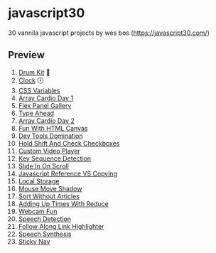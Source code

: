 # javascript30
30 vannila javascript projects by wes bos (https://javascript30.com/)

## Preview
1. [Drum Kit](http://ganeshmkumar.github.io/javascript30/01-drum-kit/) 🥁
2. [Clock](http://ganeshmkumar.github.io/javascript30/02-clock/) 🕔
3. [CSS Variables](http://ganeshmkumar.github.io/javascript30/03-css-variables/)
4. [Array Cardio Day 1](http://ganeshmkumar.github.io/javascript30/04-array-cardio-day-1/)
5. [Flex Panel Gallery](http://ganeshmkumar.github.io/javascript30/05-flex-panel-gallery/)
6. [Type Ahead](http://ganeshmkumar.github.io/javascript30/06-type-ahead/)
7. [Array Cardio Day 2](http://ganeshmkumar.github.io/javascript30/07-array-cardio-day-2/)
8. [Fun With HTML Canvas](http://ganeshmkumar.github.io/javascript30/08-fun-with-html-canvas/)
9. [Dev Tools Domination](http://ganeshmkumar.github.io/javascript30/09-dev-tools-domination/)
10. [Hold Shift And Check Checkboxes](http://ganeshmkumar.github.io/javascript30/10-hold-shift-and-check-checkboxes/)
11. [Custom Video Player](http://ganeshmkumar.github.io/javascript30/11-custom-video-player/)
12. [Key Sequence Detection](http://ganeshmkumar.github.io/javascript30/12-key-sequence-detection/)
13. [Slide In On Scroll](http://ganeshmkumar.github.io/javascript30/13-slide-in-on-scroll/)
14. [Javascript Reference VS Copying](http://ganeshmkumar.github.io/javascript30/14-javascript-references-vs-copying/)
15. [Local Storage](http://ganeshmkumar.github.io/javascript30/15-local-storage/)
16. [Mouse Move Shadow](http://ganeshmkumar.github.io/javascript30/16-mouse-move-shadow/)
17. [Sort Without Articles](http://ganeshmkumar.github.io/javascript30/17-sort-without-articles/)
18. [Adding Up Times With Reduce](http://ganeshmkumar.github.io/javascript30/18-adding-up-times-with-reduce/)
19. [Webcam Fun](http://ganeshmkumar.github.io/javascript30/19-webcam-fun/)
20. [Speech Detection](http://ganeshmkumar.github.io/javascript30/20-speech-detection/)
22. [Follow Along Link Highlighter](http://ganeshmkumar.github.io/javascript30/22-follow-along-link-highlighter/)
23. [Speech Synthesis](http://ganeshmkumar.github.io/javascript30/23-speech-synthesis/)
24. [Sticky Nav](http://ganeshmkumar.github.io/javascript30/24-sticky-nav/)